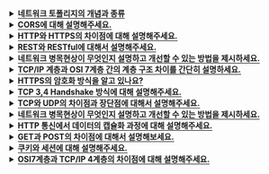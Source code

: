 <details>
  <summary><span
 style="border-bottom:0.05em solid"><strong>네트워크 토폴리지의 개념과 종류</strong></span></summary>
  <hr>
  <img src="https://user-images.githubusercontent.com/104713339/210579163-9bda4bb4-f281-4df4-9856-c3c77ff29c41.png">

네트워크 토폴리지: 네트워크에 배치된 노드와 링크의 연결 형태를 의미합니다.
네트워크에서 가장 기본이 되는 내용으로, 토폴로지의 종류와 각 특징 등을 간단하게라도 이해하고 계시는걸 권장드립니다.
<br>

### 참고용어

<details>
  <summary><span style="border-bottom:0.05em solid"><strong>노드</strong></span></summary>
서버, 라우터, 스위치 등 네트워크 장치를 의미합니다.
</details>

<details>
  <summary><span style="border-bottom:0.05em solid"><strong>링크</strong></span></summary>
유선 또는 무선을 의미합니다.
</details>

---

<details>
  <summary><span style="border-bottom:0.05em solid"><strong>버스 토폴로지</strong></span></summary>
  
중앙 통신 회선 하나에 여러 개의 노드가 연결되어 공유하는 네트워크 구성을 갖습니다. 주로 LAN에서 사용합니다.

---

### 장점

- 노드 추가와 삭제가 쉽고 설치 비용이 적습니다.
- 한 노드에 장애가 발생 해도 다른 노드에 영향을 미치지 않습니다.

### 단점

- 가운데 메인 링크에 많은 트래픽이 몰리면 정체현상이 발생하고 패킷 손실율이 높을 수 있습니다.
- 메인 링크에 장애가 발생 시 모든 노드에 영향을 미칠 수 있습니다.
- 스푸핑의 위험이 있습니다.
</details>

<details>
  <summary><span style="border-bottom:0.05em solid"><strong>스타 토폴로지</strong></span></summary>

중앙에 있는 노드 하나에 다른 모든 노드가 연결된 형태입니다.
다른 노드로 가려면 반드시 거쳐야 하는 중앙 노드는 특히 보안이 강화되어 있습니다.

---

### 장점

- 중앙의 메인 노드에 장애가 발생해도 다른 노드에 영향을 미치지 않습니다.
- 한 노드에 침해가 발생해도 다른 노드에 접근하기 어렵기 때문에 비교적 안정성이 높습니다.

### 단점

- 중앙 노드에 장애가 발생 시 전체 네트워크를 사용할 수 없습니다.
</details>

<details>
  <summary><span style="border-bottom:0.05em solid"><strong>트리 토폴로지</strong></span></summary>

계층형 토폴로지라고도 불립니다.
트리 형태를 갖기 때문에 리프 노드를 기반으로 한 노드 추가, 삭제는 쉬우나 그 이외에는 어렵습니다.

---

### 장점

- 리프 노드에서의 확장과 삭제가 용이합니다.

### 단점

- 루트 노드에 문제가 생기면 전체 노드에 영향을 미칠 수 있습니다.
- 특정 노드에 트래픽이 집중될 시 그 하위 노드에 영향을 미칩니다.
</details>

<details>
  <summary><span style="border-bottom:0.05em solid"><strong>링형 토폴로지</strong></span></summary>

고리 모양으로 연결된 형태입니다.

---

### 장점

- 노드 수가 많아져도 데이터 손실이 없습니다.
- 노드를 거치면서 토큰을 기반으로 통신권한 여부를 따지고 권한이 없는 노드는 데이터를 전달 받지 않습니다.

### 단점

- 링크 혹은 노드 중 한 곳에만 에러가 발생해도 전체 네트워크에 영향을 미칩니다.
- 기본적으로 토큰을 기반으로 하기 때문에, 토큰이 없는 노드는 통신에 참여를 못합니다.
</details>

<details>
  <summary><span style="border-bottom:0.05em solid"><strong>메시 토폴로지</strong></span></summary>

노드가 서로 연결된 그물망 형태를 갖습니다.
Full 메시 토폴리지와 Partial 메시 토폴리지가 있으며, Full은 모든 노드가 서로 연결된 형태, Partial은 부분적으로 노드들이 연결된 형태를 말합니다.
일반적으로 메시토폴리지라 함은 Full 형태를 말하며, Full의 특징을 기술하겠습니다.
(참고: Full의 경우 n \* (n - 1) / 2의 회선이 필요합니다.)

---

### 장점

- 한 노드 혹은 회선에 장애가 발생해도 다른 여러 개의 경로가 존재하므로 계속해서 네트워크를 사ㅏ용할 수 있습니다.
- 회선이 많기 때문에 트래픽 분산 처리에 용이합니다.

### 단점

- 모든 노드가 연결되어 있어 노드 추가, 삭제가 가장 어렵습니다.
  - 노드를 삭제 시 그와 연결 된 모든 노드와의 링크를 삭제해야 합니다.
  - 노드를 추가 시 다른 모든 노드와 링크를 연결해줘야 합니다.
- 회선이 많아 구축 비용이 고가입니다.
</details>
<hr>
</details>

<details>
  <summary><span style="border-bottom:0.05em solid"><strong>CORS에 대해 설명해주세요.</strong></span></summary>
<hr>
Cross Origin Resource Sharing(교차 출처 자원 공유)의 약자로
다른 출처에서 리소스를 가져오는 것을 제한하는 동일 출처 정책(SOP)과 반대로, 추가 HTTP 헤더를 사용하여
다른 출처에 있는 자원에 접근할 수 있는 권한을 부여하도록 브라우저에 알려주는 체제입니다. 
<br></br>

<details>
    <summary><span style="border-bottom:0.05em solid"><strong>SOP(Same-Origin-Policy)란?</strong></span></summary>
    동일출처정책이라는 의미로, 어떤 출처에서 불러온 문서나 스크립트가 다른 출처에서 가져온 리소스와 상호작용하는 것을 제안하는 보안 방식입니다.
  </details>
<hr>
</details>

<details>
  <summary><span style="border-bottom:0.05em solid"><strong>HTTP와 HTTPS의 차이점에 대해 설명해주세요.</strong></span></summary>
<hr>
HTTPS는 기존의 HTTP에 Secure Socket Layer 계층을 하나 더 두어
HTTP 통신에서는 수행하지 않았던 데이터의 암호화를 통해 보안을 한층 더 높인 통신 기법입니다.

<hr>
</details>

<details>
  <summary><span style="border-bottom:0.05em solid"><strong>REST와 RESTful에 대해서 설명해주세요.</strong></span></summary>
<hr>

REST란
URI를 통해 자원을 명시하고,
METHOD를 통해 자원에 대한 CRUD Operation을 명시하는 방법으로
네트워크 상에서 Client와 Server사이의 통신 방식 중 하나입니다.

RESTful
REST의 원리를 따르며 REST API의 설계 규칙을 올바르게 지키는 것을 의미합니다.

<hr>
  <details>
    <summary><span style="border-bottom:0.05em solid"><strong>REST API 설계 규칙</strong></span></summary>
    
    1. /(구분자: 슬래쉬)는 계층 관계를 나타낼 때 사용합니다.
    2. URI의 마지막에는 /(구분자: 슬래쉬)를 사용하지 않습니다.
    3. -(하이픈)은 URI의 가독성을 높이는 데 사용합니다.
    4. _(언더바)는 URI에 사용하지 않습니다.
    5. URI경로에 대문자는 가급적 피합니다.
    6. 파일확장자는 URI에 포함시키지 않습니다.
    7. 리소스 간에 연관관계가 있는 경우에는 "/리소스명/{리소스ID}/연관관계가있는리소스명"으로 표현합니다.
  </details>
<hr>
</details>

<details>
  <summary><span style="border-bottom:0.05em solid"><strong>네트워크 병목현상이 무엇인지 설명하고 개선할 수 있는 방법을 제시하세요.</strong></span></summary>
  <hr>

대량의 트래픽이 한곳에 몰려 데이터 흐름이 제한되는 상황을 말합니다.
메모리 용량을 늘리거나 서버-클라이언트 간 네트워크 회선을 네트워크 토폴리지에 기반해서 늘리는 방법 등이 있습니다.

추가질문: 네트워크 토폴리지가 무엇인가요? (네트워크 토폴리지 부분 참고)

</details>

<details>
  <summary><span style="border-bottom:0.05em solid"><strong>TCP/IP 계층과 OSI 7계층 간의 계층 구조 차이를 간단히 설명하세요.</strong></span></summary>
  <hr>
전체적인 역할은 같으나 계층의 세분화에서 약간 다릅니다.
TCP/IP 계층의 애플리케이션 계층은 OSI 7계층에서 애플리케이션, 프레젠테이션, 세션 계층으로 나뉩니다.
링크 계층은 OSI 7계층에서 데이터링크, 물리 계층으로 나뉘어서 TCP/IP는 총 4계층으로 구성되어 있습니다.
그 외 전송 계층과 인터넷 계층이 동일하게 하나씩 있습니다.
</details>

<details>
  <summary><span style="border-bottom:0.05em solid"><strong>HTTPS의 암호화 방식을 알고 있나요?</strong></span></summary>
  <hr>
HTTP 요청이 오면 대칭키 또는 비대칭키 암호화 방식을 사용해 암호화 한 후에 응답 데이터를 보냅니다.

대칭키 암호화는 클라이언트와 서버가 동일한 키를 사용해 암호화/복호화를 하기 때문에 속도가 빠릅니다.
하지만 두 키중 하나만 노출돼도 복호화를 할 수 있어서 보안상 위험할 수 있습니다.

비대칭키 암호화는 비교적 느리지만 보다 안정적입니다.
공개키가 노출 되어도 개인키가 있어야만 복호화를 할 수 있기 때문입니다.

</details>

<details>
  <summary><span style="border-bottom:0.05em solid"><strong>TCP 3,4 Handshake 방식에 대해 설명해주세요.</strong></span></summary>
  <hr>
TCP 3-Way handshake는 TCP/IP프로토콜을 이용해서 통신을 하는 응용프로그램이 데이터를 전송하기 전에
먼저 정확한 전송을 보장하기 위해 상대방 컴퓨터와 사전에 세션을 수립하는 과정을 의미합니다.
3-Way handshake가 연결 확립을 위해 진행했다면 4way handshake는 세션을 종료하기 위해 수행되는 절차입니다.
  <br></br> 
  <details>
    <summary><span style="border-bottom:0.05em solid"><strong>TCP의 3-way Handshaking 과정</strong></span></summary>
    <img src = "./images/3way.png">

    Step1 [Client -> SYN -> Server]
    Client가 Server에게 접속을 요청하는 SYN플래그를 보낸다.

    Step2. [Server -> SYN + ACK -> Client ]
    Server는 Listen상태에서 SYN이 들어온 것을 확인하고 SYN_RECV상태로 바뀌어 SYN + ACK플래그를 Client에게 전송한다. 그 후 Server는 다시 ACK 플래그를 받기 위해 대기상태로 변경된다.

    Step3. [Client -> ACK -> Server]
    SYN + ACK 상태를 확인한 Client는 서버에게 ACK를 보내고 연결 성립(Established)이 된다.

  </details>
  <details>
    <summary><span style="border-bottom:0.05em solid"><strong>TCP의 4-way Handshaking 과정</strong></span></summary>
    <img src = "./images/4way.png">
    
    Step1 [Client -> FIN -> Server]
    Client가 연결을 종료하겠다는 FIN플래그를 전송한다. 보낸 후에 FIN-WAIT-1 상태로 변한다.

    Step2 [Server-> ACK -> Client]
    FIN 플래그를 받은 Server는 확인메세지인 ACK를 Client에게 보내준다. 그 후 CLOSE-WAIT상태로 변한다. Client도 마찬가지로 Server에서 종료될 준비가 됐다는 FIN을 받기위해  FIN-WAIT-2 상태가 된다.

    Step3 [Server -> FIN -> Client]
    Close준비가 다 된 후 Server는 Client에게 FIN 플래그를 전송한다.

    Step4 [Client -> ACK-> Server]
    Client는 해지 준비가 되었다는 정상응답인 ACK를 Server에게 보내준다. 이 때, Client는 TIME-WAIT 상태로 변경된다.

  </details>
<hr>
</details>

<details>
  <summary><span style="border-bottom:0.05em solid"><strong>TCP와 UDP의 차이점과 장단점에 대해서 설명해주세요.</strong></span></summary>
<hr>

TCP는 연결형 서비스를 지원하는 프로토콜이며, UDP는 비연결형 서비스를 지원하는 프로토콜입니다.

TCP는 1대1 통신으로 신뢰성 있는 데이터를 지원한다는 장점을 가지고 있고
흐름제어와 혼잡제어를 통한 과부하 방지로 데이터 손실을 최소화하며,
HTTP등 신뢰성 있는 통신에 사용됩니다.

UDP는 일방적으로 데이터를 전달하는 통신 프로토콜로,
데이터의 손실이 발생해도 무시하며,
실시간으로 빠르게 데이터를 받아야 하는 경우에 사용됩니다.

<hr>
  <details>
    <summary><span style="border-bottom:0.05em solid"><strong>번외</strong></span></summary>
    ※ 가상회선 패킷 교환 방식(TCP)
    
각 패킷에 가상회선 식별자가 포함되며 전송된 순서대로 도착하는 방식.
    
※ 데이터그램 패킷 교환 방식(UDP)
    
패킷이 독립적으로 최적의 경로를 선택하여 전송되어 순서가 다르게 도착할 수도 있는 방식.
  </details>
<hr>
</details>

<details>
  <summary><span style="border-bottom:0.05em solid"><strong>네트워크 병목현상이 무엇인지 설명하고 개선할 수 있는 방법을 제시하세요.</strong></span></summary>
  <hr>

대량의 트래픽이 한곳에 몰려 데이터 흐름이 제한되는 상황을 말합니다.
메모리 용량을 늘리거나 서버-클라이언트 간 네트워크 회선을 네트워크 토폴리지에 기반해서 늘리는 방법 등이 있습니다.

추가질문: 네트워크 토폴리지가 무엇인가요? (네트워크 토폴리지 부분 참고)

</details>

<!-- HTTP 통신에서 데이터의 캡슐화 과정에 대해 설명해주세요. -->

<details>
  <summary><span style="border-bottom:0.05em solid"><strong>HTTP 통신에서 데이터의 캡슐화 과정에 대해 설명해주세요.</strong></span></summary>
<hr>

데이터는 응용 계층에서 전송 계층으로 "**메시지**"를 전달하는데,
전송 계층에서 신뢰할 수 있는 통신이 이루어지도록 응용 계층에서 만들어진 "**메시지**"에 헤더를 붙여 "**세그먼트**"화 합니다.
전송 계층에서 만들어진 "**세그먼트**"를 다른 네트워크와 통신하기 위해 네트워크(인터넷) 계층에서 헤더를 붙여 "**패킷**"화 합니다.
네트워크 계층에서 만들어진 "**패킷**"을 물리적인 통신 채널을 연결하기 위해 데이터 링크 계층에서 헤더와 트레일러를 붙여 "**프레임**"화 합니다.
이렇게 전송 계층 헤더, 네트워크 계층 헤더, 데이터 링크 계층 헤더와 트레일러가 추가되어 데이터 링크 계층에서 만들어진 데이터는 최종적으로 전기 신호로 변환되어 수식 측에 도착합니다.

  <details>
    <summary><span style="border-bottom:0.05em solid"><strong>PDU</strong></span></summary>

메시지: 데이터
세그먼트: TCP(L4) 헤더 / 데이터
패킷: IP(L3) 헤더 / TCP(L4) 헤더 / 데이터
프레임: 프레임 헤더 / IP(L3) 헤더 / TCP(L4) 헤더 / 데이터 / 프레임 트레일러

  </details>
<hr>
</details>

<!-- GET과 POST의 차이점에 대해서 설명해보세요. -->
<details>
  <summary><span style="border-bottom:0.05em solid"><strong>GET과 POST의 차이점에 대해서 설명해보세요.</strong></span></summary>
<hr>

GET 요청은 클라이언트에서 서버의 리소스로부터 정보를 요청하기 위해 사용되는 메서드입니다.

POST 요청은 클라이언트에서 서버로 리소스를 생성하거나 업데이트하기 위해 데이터를 보낼 때 사용 되는 메서드입니다.

GET은 요청을 전송할 때 URL 주소 끝에 파라미터(쿼리스트링)를 포함하지만, POST는 GET과 달리 데이터를 추가하기 위해 body에 추가하고자 하는 자원 정보를 body에 담아 서버에 전송합니다.

또한, GET 요청은 멱등이며, POST는 멱등이 아닙니다.

  <details>
    <summary><span style="border-bottom:0.05em solid"><strong>멱등(idempotent)이란?</strong></span></summary>

    멱등의 사전적 정의는 연산을 여러 번 적용하더라도 결과가 달라지지 않는 성질을 의미합니다.

    GET은 리소스를 조회한다는 점에서 여러 번 요청하더라도 응답이 똑같을 것 입니다.
    반대로 POST는 리소스를 새로 생성하거나 업데이트할 때 사용되기 때문에 멱등이 아니라고 볼 수 있습니다.

  </details>
<hr>
</details>

<!-- 쿠키와 세션에 대해 설명해보세요. -->
<details>
  <summary><span style="border-bottom:0.05em solid"><strong>쿠키와 세션에 대해 설명해주세요.</strong></span></summary>
<hr>

쿠키와 세션은 HTTP 프로토콜 환경의 connectionless, stateless 특성을 보완하기 위해 사용됩니다.

쿠키는 사용자의 로컬에 저장되어 있는 키-값 형태의 작은 데이터 파일이고,<br>
세션은 서버에서 접속해서 웹 브라우저를 종료하여 연결을 끝내는 시점까지 클라이언트에 세션ID를 부여하여 인증상태를 유지하는 기술입니다.

쿠키보다 세션이 보안성이 훨씬 뛰어나지만 추가적인 서버의 자원을 사용해야 하기 때문에 부하가 발생할 수 있습니다.

  <details>
    <summary><span style="border-bottom:0.05em solid"><strong>쿠키의 동작 방식</strong></span></summary>

[쿠키의 동작 방식]
클라이언트 요청 → 서버에서 쿠키 생성 → HTTP 헤더에 쿠키를 포함시켜 응답 → 브라우저에 저장 → <br> 쿠키 만료 기간까지 HTTP 헤더에 쿠키를 자동으로 담아 서버에 요청

  </details>

<details>
    <summary><span style="border-bottom:0.05em solid"><strong>세션의 동작 방식</strong></span></summary>

[세션의 동작 방식]
클라이언트가 서버에 접속시 서버가 클라이언트의 정보를 세션에 저장하고 세션ID를 쿠키에 담아 발급 →<br>클라이언트는 서버에 요청시 세션ID가 담긴 쿠키를 담아 전송 → 세션ID를 통해 클라이언트 정보를 판단

  </details>

<hr>
</details>

<!-- OSI7계층과 TCP/IP 4계층의 차이점에 대해 설명해주세요. -->
<details>
  <summary><span style="border-bottom:0.05em solid"><strong>OSI7계층과 TCP/IP 4계층의 차이점에 대해 설명해주세요.</strong></span></summary>
<hr>

OSI 7계층은 물리, 데이터링크, 네트워크, 전송, 세션, 표현, 응용의 7단계를 거쳐 사용자에게 정보가 전달되고,
TCP/IP는 네트워크, 인터넷, 전송, 응용의 4단계를 거쳐 사용자에게 정보가 전달됩니다.
  
OSI 7계층은 통신이 일어나는 과정을 단계별로 나누어 표준화한 것이고,
TCP/IP는 주로 HTTP 인터넷 통신에 사용되는 프로토콜 기법입니다.
  
  <details>
    <summary><span style="border-bottom:0.05em solid"><strong>먼저 개발된 모델은?</strong></span></summary>
    
    TCP/IP 프로토콜은 OSI 모델보다 먼저 개발되었으며 TCP/IP 프로토콜의 계층은 OSI 모델의 계층과 정확하게 일치하지 않습니다.
    
    세션(Session)과 표현(presentation) 2개의 계층이 TCP/IP프로토콜 그룹에는 없습니다.

  </details>
  <img src = "./images/osiTcp.png">

<hr>
</details>
